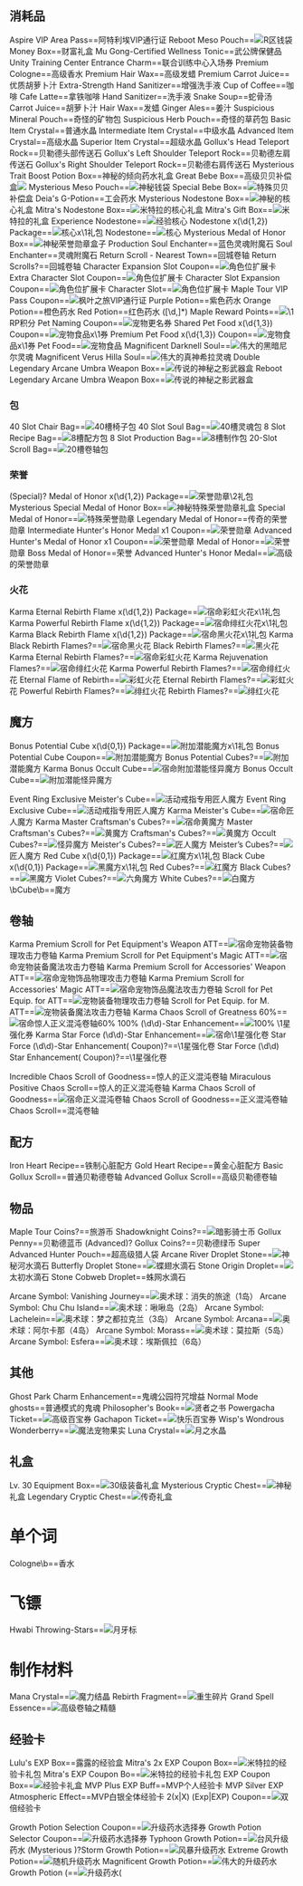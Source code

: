 ## 消耗品
Aspire VIP Area Pass==阿特利埃VIP通行证
Reboot Meso Pouch==<img src="upload/attach/202011/2_2KM52V6KF8DU5PR.png">R区钱袋
Money Box==财富礼盒
Mu Gong-Certified Wellness Tonic==武公牌保健品
Unity Training Center Entrance Charm==联合训练中心入场券
Premium Cologne==高级香水
Premium Hair Wax==高级发蜡
Premium Carrot Juice==优质胡萝卜汁
Extra-Strength Hand Sanitizer==增强洗手液
Cup of Coffee==咖啡
Cafe Latte==拿铁咖啡
Hand Sanitizer==洗手液
Snake Soup==蛇骨汤
Carrot Juice==胡萝卜汁
Hair Wax==发蜡
Ginger Ales==姜汁
Suspicious Mineral Pouch==奇怪的矿物包
Suspicious Herb Pouch==奇怪的草药包
Basic Item Crystal==普通水晶
Intermediate Item Crystal==中级水晶
Advanced Item Crystal==高级水晶
Superior Item Crystal==超级水晶
Gollux's Head Teleport Rock==贝勒德头部传送石
Gollux's Left Shoulder Teleport Rock==贝勒德左肩传送石
Gollux's Right Shoulder Teleport Rock==贝勒德右肩传送石
Mysterious Trait Boost Potion Box==神秘的倾向药水礼盒
Great Bebe Box==<span kdclassjsq="XMtooltip">高级贝贝补偿盒<span kdclassjsq="XMtooltiptext"><img src="https://i.loli.net/2020/05/24/vhKQWje8znZqytx.png"/></span></span>
Mysterious Meso Pouch==<img src="upload/attach/202103/2_YAGS2KGAYGYBA4J.png">神秘钱袋
Special Bebe Box==<img src="upload/attach/202007/2_CM4SR5MJ6KH29PJ.png">特殊贝贝补偿盒
Deia's G-Potion==工会药水
Mysterious Nodestone Box==<img src="upload/attach/202011/2_VYZTBB6TYKFJZGT.png">神秘的核心礼盒
Mitra's Nodestone Box==<img src="upload/attach/202111/2_Q49YQHE8KHDTUS6.png">米特拉的核心礼盒
Mitra's Gift Box==<img src="upload/attach/202111/2_737X9SKPMRXF7NQ.png">米特拉的礼盒
Experience Nodestone==<img src="upload/attach/202011/2_EQDXHM4G5NXS4MV.png">经验核心
Nodestone x(\d{1,2}) Package==<img src="upload/attach/202012/2_2K8DV9T2KUZ6KK5.png">核心x\1礼包
Nodestone==<img src="upload/attach/202011/2_HZNZKFYT4MKPX59.png">核心
Mysterious Medal of Honor Box==<img src="upload/attach/202011/2_BWMK4CVQKXKTA4M.png">神秘荣誉勋章盒子
Production Soul Enchanter==蓝色灵魂附魔石
Soul Enchanter==灵魂附魔石
Return Scroll - Nearest Town==回城卷轴
Return Scrolls?==回城卷轴
Character Expansion Slot Coupon==<img src="upload/attach/202011/2_7MMVBHT2ZNYZXEB.png"><span kdclassjsq="notranslate">角色位扩展卡</span>
Extra Character Slot Coupon==<img src="upload/attach/202011/2_XWZZBNMYY6GA66M.png"><span kdclassjsq="notranslate">角色位扩展卡</span>
Character Slot Expansion Coupon==<img src="upload/attach/202011/2_7MMVBHT2ZNYZXEB.png"><span kdclassjsq="notranslate">角色位扩展卡</span>
Character Slot==<img src="upload/attach/202011/2_7MMVBHT2ZNYZXEB.png"><span kdclassjsq="notranslate">角色位扩展卡</span>
Maple Tour VIP Pass Coupon==<img src="upload/attach/202012/2_HQT6VCZWJQQ5DXM.png">枫叶之旅VIP通行证
Purple Potion==紫色药水
Orange Potion==橙色药水
Red Potion==红色药水
([\d,]*) Maple Reward Points==<img src="upload/attach/202103/2_ZA7Z85UUR4AC4Q9.png">\1 RP积分
Pet Naming Coupon==<img src="upload/attach/202103/2_9F6HM5CNPHGWX2C.png">宠物更名券
Shared Pet Food x(\d{1,3}) Coupon==<img src="upload/attach/202103/2_VJRSKXKDG7Q5V3A.png">宠物食品x\1券
Premium Pet Food x(\d{1,3}) Coupon==<img src="upload/attach/202103/2_VJRSKXKDG7Q5V3A.png">宠物食品x\1券
Pet Food==<img src="upload/attach/202103/2_VJRSKXKDG7Q5V3A.png">宠物食品
Magnificent Darknell Soul==<img src="upload/attach/202106/2_QZAKDD4DZTWMQN8.png"><span kdclassjsq="notranslate">伟大的黑暗尼尔灵魂</span>
Magnificent Verus Hilla Soul==<img src="upload/attach/202106/2_CU6ACMCE4T658J8.png"><span kdclassjsq="notranslate">伟大的真神希拉灵魂</span>
Double Legendary Arcane Umbra Weapon Box==<img src="upload/attach/202106/2_NAMR6QM8C4M5JB8.png"><span kdclassjsq="notranslate">传说的神秘之影武器盒</span>
Reboot Legendary Arcane Umbra Weapon Box==<img src="upload/attach/202106/2_NAMR6QM8C4M5JB8.png"><span kdclassjsq="notranslate">传说的神秘之影武器盒</span>

### 包
40 Slot Chair Bag==<img src="upload/attach/202103/2_YRDQ6RAR4853HGB.png"><span kdclassjsq="notranslate">40槽椅子包</span>
40 Slot Soul Bag==<img src="upload/attach/202103/2_NDQ33K95FFNCGQX.png"><span kdclassjsq="notranslate">40槽灵魂包</span>
8 Slot Recipe Bag==<img src="upload/attach/202207/2_DSBUNX223D7PNRK.png"><span kdclassjsq="notranslate">8槽配方包</span>
8 Slot Production Bag==<img src="upload/attach/202207/2_2F3475WDH4QZS3N.png"><span kdclassjsq="notranslate">8槽制作包</span>
20-Slot Scroll Bag==<img src="upload/attach/202207/2_CQVPZWSZ4K34ZY4.png"><span kdclassjsq="notranslate">20槽卷轴包</span>

### 荣誉
(Special)? Medal of Honor x(\d{1,2}) Package==<img src="upload/attach/202012/2_P5NWDF5MUPSSNJZ.png"><span kdclassjsq="notranslate">荣誉勋章\2礼包</span>
Mysterious Special Medal of Honor Box==<img src="upload/attach/202106/2_YEPTYVNMKSTWGSR.png"><span kdclassjsq="notranslate">神秘特殊荣誉勋章礼盒</span>
Special Medal of Honor==<img src="upload/attach/202006/2_3YZ7MPB3986DFDE.png"><span kdclassjsq="notranslate">特殊荣誉勋章</span>
Legendary Medal of Honor==传奇的荣誉勋章
Intermediate Hunter's Honor Medal x1 Coupon==<img src="upload/attach/202006/2_3YZ7MPB3986DFDE.png"><span kdclassjsq="notranslate">荣誉勋章</span>
Advanced Hunter's Medal of Honor x1 Coupon==<img src="upload/attach/202006/2_3YZ7MPB3986DFDE.png"><span kdclassjsq="notranslate">荣誉勋章</span>
Medal of Honor==<img src="upload/attach/202006/2_3YZ7MPB3986DFDE.png"><span kdclassjsq="notranslate">荣誉勋章</span>
Boss Medal of Honor==荣誉
Advanced Hunter's Honor Medal==<img src="upload/attach/202006/2_3YZ7MPB3986DFDE.png"><span kdclassjsq="notranslate">高级的荣誉勋章</span>

### 火花
Karma Eternal Rebirth Flame x(\d{1,2}) Package==<img src="upload/attach/202012/2_9BP7X92YN3PD3WV.png"><span kdclassjsq="notranslate">宿命彩虹火花x\1礼包</span>
Karma Powerful Rebirth Flame x(\d{1,2}) Package==<img src="upload/attach/202012/2_X527ZSWD9Q5SA7X.png"><span kdclassjsq="notranslate">宿命绯红火花x\1礼包</span>
Karma Black Rebirth Flame x(\d{1,2}) Package==<img src="upload/attach/202107/2_VFXVZGACDDC8J9E.png"><span kdclassjsq="notranslate">宿命黑火花x\1礼包</span>
Karma Black Rebirth Flames?==<img src="upload/attach/202106/2_HHYDKZVSFM7Z7W4.png"><span kdclassjsq="notranslate">宿命黑火花</span>
Black Rebirth Flames?==<img src="upload/attach/202011/2_8AQK8AJDC5QSZM4.png"><span kdclassjsq="notranslate">黑火花</span>
Karma Eternal Rebirth Flames?==<img src="upload/attach/202012/2_Y2GPP2QN4P9A3PT.png"><span kdclassjsq="notranslate">宿命彩虹火花</span>
Karma Rejuvenation Flames?==<img src="upload/attach/202012/2_NUS8AVBQJ5AFHFZ.png"><span kdclassjsq="notranslate">宿命绯红火花</span>
Karma Powerful Rebirth Flames?==<img src="upload/attach/202012/2_NUS8AVBQJ5AFHFZ.png"><span kdclassjsq="notranslate">宿命绯红火花</span>
Eternal Flame of Rebirth==<img src="upload/attach/202012/2_6XDM7JP6483CVGS.png"><span kdclassjsq="notranslate">彩虹火花</span>
Eternal Rebirth Flames?==<img src="upload/attach/202012/2_6XDM7JP6483CVGS.png"><span kdclassjsq="notranslate">彩虹火花</span>
Powerful Rebirth Flames?==<img src="upload/attach/202012/2_MNQ43DU5WX55MZR.png"><span kdclassjsq="notranslate">绯红火花</span>
Rebirth Flames?==<img src="upload/attach/202012/2_MNQ43DU5WX55MZR.png"><span kdclassjsq="notranslate">绯红火花</span>



## 魔方
Bonus Potential Cube x(\d{0,1}) Package==<img src="upload/attach/202107/2_T5ZRXMM2469SRGS.png"><span kdclassjsq="notranslate">附加潜能魔方x\1礼包</span>
Bonus Potential Cube Coupon==<img src="upload/attach/202106/2_MNY8ZH57X6UZDF7.png"><span kdclassjsq="notranslate">附加潜能魔方</span>
Bonus Potential Cubes?==<img src="upload/attach/202106/2_MNY8ZH57X6UZDF7.png"><span kdclassjsq="notranslate">附加潜能魔方</span>
Karma Bonus Occult Cube==<img src="upload/attach/202012/2_UQKRUCXXNRJS2XN.png">宿命附加潜能怪异魔方
Bonus Occult Cube==<img src="upload/attach/202011/2_A8WHB6AHYNBEP2E.png">附加潜能怪异魔方

Event Ring Exclusive Meister's Cube==<img src="upload/attach/202011/2_DRBMWVFCUTPFWW8.png">活动戒指专用匠人魔方
Event Ring Exclusive Cube==<img src="upload/attach/202011/2_DRBMWVFCUTPFWW8.png">活动戒指专用匠人魔方
Karma Meister's Cube==<img src="upload/attach/202012/2_NNYYTWEZQ23GXG2.png"><span kdclassjsq="notranslate">宿命匠人魔方</span>
Karma Master Craftsman's Cubes?==<img src="upload/attach/202106/2_M93VHQ6NUHFWYE4.png"><span kdclassjsq="notranslate">宿命黄魔方</span>
Master Craftsman's Cubes?==<img src="upload/attach/202011/2_NCK8WR9YWBBH4KA.png"><span kdclassjsq="notranslate">黄魔方</span>
Craftsman's Cubes?==<img src="upload/attach/202011/2_NCK8WR9YWBBH4KA.png"><span kdclassjsq="notranslate">黄魔方</span>
Occult Cubes?==<img src="upload/attach/202012/2_MEHDSPYCKFC7TFM.png"><span kdclassjsq="notranslate">怪异魔方</span>
Meister's Cubes?==<img src="upload/attach/202011/2_DRBMWVFCUTPFWW8.png"><span kdclassjsq="notranslate">匠人魔方</span>
Meister’s Cubes?==<img src="upload/attach/202011/2_DRBMWVFCUTPFWW8.png"><span kdclassjsq="notranslate">匠人魔方</span>
Red Cube x(\d{0,1}) Package==<img src="upload/attach/202012/2_B9USP22CWHB99MR.png"><span kdclassjsq="notranslate">红魔方x\1礼包</span>
Black Cube x(\d{0,1}) Package==<img src="upload/attach/202012/2_ZNKC6Z4XSBVMY42.png"><span kdclassjsq="notranslate">黑魔方x\1礼包</span>
Red Cubes?==<img src="upload/attach/202107/2_9BCDDY5Y2TKKTKQ.png"><span kdclassjsq="notranslate">红魔方</span>
Black Cubes?==<img src="upload/attach/202107/2_CY2H5RJEFM9E857.png"><span kdclassjsq="notranslate">黑魔方</span>
Violet Cubes?==<img src="upload/attach/202107/2_TCAN8YWXVPZ8CR2.png"><span kdclassjsq="notranslate">六角魔方</span>
White Cubes?==<img src="upload/attach/202107/2_DA5CFTHXSJ4A3SY.png"><span kdclassjsq="notranslate">白魔方</span>
\bCube\b==魔方

## 卷轴
Karma Premium Scroll for Pet Equipment's Weapon ATT==<img src="upload/attach/202011/2_9GMDCNP9F5VVWNW.png"><span kdclassjsq="notranslate">宿命宠物装备物理攻击力卷轴</span>
Karma Premium Scroll for Pet Equipment's Magic ATT==<img src="upload/attach/202011/2_5K9ZWRAZJDTF8MV.png"><span kdclassjsq="notranslate">宿命宠物装备魔法攻击力卷轴</span>
Karma Premium Scroll for Accessories' Weapon ATT==<img src="upload/attach/202106/2_DK9YR9GTJDC4G5K.png"><span kdclassjsq="notranslate">宿命宠物饰品物理攻击力卷轴</span>
Karma Premium Scroll for Accessories' Magic ATT==<img src="upload/attach/202106/2_XCQ3H7JS8J5PJBA.png"><span kdclassjsq="notranslate">宿命宠物饰品魔法攻击力卷轴</span>
Scroll for Pet Equip. for ATT==<img src="upload/attach/202011/2_9GMDCNP9F5VVWNW.png"><span kdclassjsq="notranslate">宠物装备物理攻击力卷轴</span>
Scroll for Pet Equip. for M. ATT==<img src="upload/attach/202011/2_5K9ZWRAZJDTF8MV.png"><span kdclassjsq="notranslate">宠物装备魔法攻击力卷轴</span>
Karma Chaos Scroll of Greatness 60%==<img src="upload/attach/202012/2_CKX6G27YFPD4MYA.png"><span kdclassjsq="notranslate">宿命惊人正义混沌卷轴60%</span>
100% (\d\d)\-Star Enhancement==<img src="upload/attach/202106/2_7YV84BCD4JFPGMZ.png"><span kdclassjsq="notranslate">100% \1星强化券</span>
Karma Star Force (\d\d)\-Star Enhancement==<img src="upload/attach/202106/2_7YV84BCD4JFPGMZ.png"><span kdclassjsq="notranslate">宿命\1星强化卷</span>
Star Force (\d\d)\-Star Enhancement( Coupon)?==\1星强化卷
Star Force (\d\d) Star Enhancement( Coupon)?==\1星强化卷

Incredible Chaos Scroll of Goodness==惊人的正义混沌卷轴
Miraculous Positive Chaos Scroll==惊人的正义混沌卷轴
Karma Chaos Scroll of Goodness==<img src="upload/attach/202104/2_WMCQSVKDWU9SWSV.png">宿命正义混沌卷轴
Chaos Scroll of Goodness==正义混沌卷轴
Chaos Scroll==混沌卷轴

## 配方
Iron Heart Recipe==铁制心脏配方
Gold Heart Recipe==黄金心脏配方
Basic Gollux Scroll==普通贝勒德卷轴
Advanced Gollux Scroll==高级贝勒德卷轴

## 物品
Maple Tour Coins?==旅游币
Shadowknight Coins?==<img src="upload/attach/202012/2_HB4SM2P3JHU22W4.png">暗影骑士币
Gollux Penny==贝勒德蓝币
(Advanced)? Gollux Coins?==贝勒德绿币
Super Advanced Hunter Pouch==超高级猎人袋
Arcane River Droplet Stone==<img src="upload/attach/202011/2_9A2R5UAC9SPN9T7.png">神秘河水滴石
Butterfly Droplet Stone==<img src="upload/attach/202011/2_49VAWPPPGR3PJ9N.png">蝶翅水滴石
Stone Origin Droplet==<img src="upload/attach/202012/2_HFTTUJ8E8GH394E.png">太初水滴石
Stone Cobweb Droplet==蛛网水滴石

Arcane Symbol: Vanishing Journey==<img src="upload/attach/202011/2_JN99EM2MYWDH9S3.png"><span kdclassjsq="notranslate">奥术球：消失的旅途（1岛）</span>
Arcane Symbol: Chu Chu Island==<img src="upload/attach/202011/2_T7EUD7KQQK382VJ.png"><span kdclassjsq="notranslate">奥术球：啾啾岛（2岛）</span>
Arcane Symbol: Lachelein==<img src="upload/attach/202011/2_ZCYD3749VXAMDGR.png"><span kdclassjsq="notranslate">奥术球：梦之都拉克兰（3岛）</span>
Arcane Symbol: Arcana==<img src="upload/attach/202011/2_9EMWKKNB7M72M2P.png"><span kdclassjsq="notranslate">奥术球：阿尔卡那（4岛）</span>
Arcane Symbol: Morass==<img src="upload/attach/202011/2_CQ954V2B7QQ7GJH.png"><span kdclassjsq="notranslate">奥术球：莫拉斯（5岛）</span>
Arcane Symbol: Esfera==<img src="upload/attach/202011/2_UVRH3FEUYU79YBP.png"><span kdclassjsq="notranslate">奥术球：埃斯佩拉（6岛）</span>

## 其他

Ghost Park Charm Enhancement==鬼魂公园符咒增益
Normal Mode ghosts==普通模式的鬼魂
Philosopher's Book==<img src="upload/attach/202106/2_ZBKTGUD5B3T4D2Y.png"><span kdclassjsq="notranslate">贤者之书</span>
Powergacha Ticket==<img src="upload/attach/202106/2_JPE7WABWJVWQTRE.png"><span kdclassjsq="notranslate">高级百宝券</span>
Gachapon Ticket==<img src="upload/attach/202106/2_BQA77SPJVSB2QDN.png"><span kdclassjsq="notranslate">快乐百宝券</span>
Wisp's Wondrous Wonderberry==<img src="upload/attach/202106/2_95A6JWRV4XTXG2Y.png"><span kdclassjsq="notranslate">魔法宠物果实</span>
Luna Crystal==<img src="upload/attach/202106/2_9MUUMPD35GVDDHM.png"><span kdclassjsq="notranslate">月之水晶</span>

## 礼盒
Lv\. 30 Equipment Box==<img src="upload/attach/202106/2_T2TJBTGFUYDS5TV.png"><span kdclassjsq="notranslate">30级装备礼盒</span>
Mysterious Cryptic Chest==<img src="upload/attach/202106/2_F6SRHYTDKJK4PP3.png">神秘礼盒
Legendary Cryptic Chest==<img src="upload/attach/202106/2_XCDJF7S7NT6WZYB.png">传奇礼盒

# 单个词

Cologne\b==香水

# 飞镖
Hwabi Throwing-Stars==<img src="upload/attach/202103/2_CVCKV2CAC96JS26.png">月牙标

# 制作材料
Mana Crystal==<span kdclassjsq="notranslate"><img src="upload/attach/202107/2_6DPR8N98E8JE46X.png">魔力结晶</span>
Rebirth Fragment==<span kdclassjsq="notranslate"><img src="upload/attach/202107/2_QUN4HYMUGWAETJT.png">重生碎片</span>
Grand Spell Essence==<span kdclassjsq="notranslate"><img src="upload/attach/202107/2_A3FZJNTNGSER8CH.png">高级卷轴之精髓</span>


## 经验卡
Lulu's EXP Box==露露的经验盒
Mitra's 2x EXP Coupon Box==<span kdclassjsq="notranslate"><img src="upload/attach/202110/2_T836P7C8UUQBKGZ.png">米特拉的经验卡礼包</span>
Mitra's EXP Coupon Bo==<span kdclassjsq="notranslate"><img src="upload/attach/202110/2_T836P7C8UUQBKGZ.png">米特拉的经验卡礼包</span>
EXP Coupon Box==<img src="upload/attach/202106/2_88K2VEWTHZH9YSP.png"><span kdclassjsq="notranslate">经验卡礼盒</span>
MVP Plus EXP Buff==MVP个人经验卡
MVP Silver EXP Atmospheric Effect==MVP白银全体经验卡
2(x|X) (Exp|EXP) Coupon==<img src="upload/attach/202007/2_XNUQ9B3FYJK33AR.png">双倍经验卡

Growth Potion Selection Coupon==<img src="upload/attach/202110/2_7DNW65CWRJKB7NM.png">升级药水选择券
Growth Potion Selector Coupon==<img src="upload/attach/202110/2_7DNW65CWRJKB7NM.png">升级药水选择券
Typhoon Growth Potion==<img src="upload/attach/202012/2_6EHDRDQJBRDHQ76.png">台风升级药水
(Mysterious )?Storm Growth Potion==<img src="upload/attach/202012/2_6EHDRDQJBRDHQ76.png">风暴升级药水
Extreme Growth Potion==<img src="upload/attach/202006/2_3T9PR7WG9699XCM.png">随机升级药水
Magnificent Growth Potion==<img src="upload/attach/202006/2_3T9PR7WG9699XCM.png">伟大的升级药水
Growth Potion \(==<img src="upload/attach/202012/2_6EHDRDQJBRDHQ76.png">升级药水(

